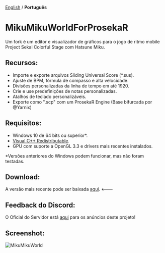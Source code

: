 [English](./README.md) / **Português**

# MikuMikuWorldForProsekaR
Um fork é um editor e visualizador de gráficos para o jogo de ritmo mobile Project Sekai Colorful Stage com Hatsune Miku.

## Recursos:
- Importe e exporte arquivos Sliding Universal Score (\*.sus).
- Ajuste de BPM, fórmula de compasso e alta velocidade.
- Divisões personalizadas da linha de tempo em até 1920.
- Crie e use predefinições de notas personalizadas.
- Atalhos de teclado personalizáveis.
- Exporte como ".scp" com um ProsekaR Engine (Base bifurcada por @Yarnix)

## Requisitos:
- Windows 10 de 64 bits ou superior*.
- [Visual C++ Redistributable](https://aka.ms/vs/17/release/vc_redist.x64.exe).
- GPU com suporte a OpenGL 3.3 e drivers mais recentes instalados.

*Versões anteriores do Windows podem funcionar, mas não foram testadas.

## Download:
A versão mais recente pode ser baixada [aqui](https://github.com/Choccodrize/MikuMikuWorld/releases/tag/v3.4.1). <---

## Feedback do Discord:
O Oficial do Servidor está [aqui](https://discord.gg/FYMB5wgYDa) para os anúncios deste projeto!
 
## Screenshot:
![MikuMikuWorld](https://github.com/crash5band/MikuMikuWorld/assets/44091782/ba9dbcdf-fa77-4b44-b5e3-2858a283fce0) 

